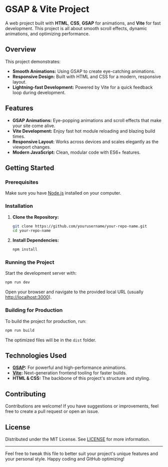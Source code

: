 
# GSAP & Vite Project

A web project built with **HTML**, **CSS**, **GSAP** for animations, and **Vite** for fast development. This project is all about smooth scroll effects, dynamic animations, and optimizing performance.

## Overview

This project demonstrates:
- **Smooth Animations:** Using GSAP to create eye-catching animations.
- **Responsive Design:** Built with HTML and CSS for a modern, responsive layout.
- **Lightning-fast Development:** Powered by Vite for a quick feedback loop during development.

## Features

- **GSAP Animations:** Eye-popping animations and scroll effects that make your site come alive.
- **Vite Development:** Enjoy fast hot module reloading and blazing build times.
- **Responsive Layout:** Works across devices and scales elegantly as the viewport changes.
- **Modern JavaScript:** Clean, modular code with ES6+ features.

## Getting Started

### Prerequisites

Make sure you have [Node.js](https://nodejs.org/) installed on your computer.

### Installation

1. **Clone the Repository:**

   ```bash
   git clone https://github.com/yourusername/your-repo-name.git
   cd your-repo-name
   ```

2. **Install Dependencies:**

   ```bash
   npm install
   ```

### Running the Project

Start the development server with:

```bash
npm run dev
```

Open your browser and navigate to the provided local URL (usually [http://localhost:3000](http://localhost:3000)).

### Building for Production

To build the project for production, run:

```bash
npm run build
```

The optimized files will be in the `dist` folder.

## Technologies Used

- **[GSAP](https://greensock.com/gsap/):** For powerful and high-performance animations.
- **[Vite](https://vitejs.dev/):** Next-generation frontend tooling for faster builds.
- **HTML & CSS:** The backbone of this project's structure and styling.

## Contributing

Contributions are welcome! If you have suggestions or improvements, feel free to create a pull request or open an issue.

## License

Distributed under the MIT License. See [LICENSE](LICENSE) for more information.

---

Feel free to tweak this file to better suit your project's unique features and your personal style. Happy coding and GitHub optimizing!
